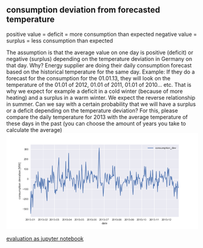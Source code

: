 ## consumption deviation from forecasted temperature

positive value = deficit = more consumption than expected
negative value = surplus = less consumption than expected

The assumption is that the average value on one day is positive (deficit) or negative (surplus) depending on the temperature deviation in Germany on that day.
Why? Energy supplier are doing their daily consumption forecast based on the historical temperature for the same day.  Example: If they do a forecast for the consumption for the 01.01.13, they will look on the temperature of the 01.01 of 2012, 01.01 of 2011, 01.01 of 2010… etc.
That is why we expect for example a deficit in a cold winter (because of more heating) and a surplus in a warm winter.
We expect the reverse relationship in summer.
Can we say with a certain probability that we will have a surplus or a deficit depending on the temperature deviation?
For this, please compare the daily temperature for 2013 with the average temperature of these days in the past (you can choose the amount of years you take to calculate the average)
![consumotion deviation](consumption_dev_2013.png)

[evaluation as jupyter notebook](https://github.com/jimixxperez/consumption_dev/blob/master/consumption_deviation.ipynb)
